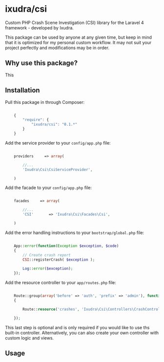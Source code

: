 ixudra/csi
=====================

Custom PHP Crash Scene Investigation (CSI) library for the Laravel 4 framework - developed by Ixudra.

This package can be used by anyone at any given time, but keep in mind that it is optimized for my personal custom workflow. It may not suit your project perfectly and modifications may be in order.




## Why use this package?

This




## Installation

Pull this package in through Composer:

```js

    {
        "require": {
            "ixudra/csi": "0.1.*"
        }
    }

```

Add the service provider to your `config/app.php` file:

```php

    providers     => array(

        //...
        'Ixudra\Csi\CsiServiceProvider',

    )

```

Add the facade to your `config/app.php` file:

```php

    facades     => array(

        //...
        'CSI'       => 'Ixudra\Csi\Facades\Csi',

    )

```

Add the error handling instructions to your `bootstrap/global.php` file:

```php

    App::error(function(Exception $exception, $code)
    {
        // Create crash report
        CSI::registerCrash( $exception );
    
        Log::error($exception);
    });

```


Add the resource controller to your `app/routes.php` file:

```php

    Route::group(array('before' => 'auth', 'prefix' => 'admin'), function()
    {

        Route::resource('crashes', 'Ixudra\Csi\Controllers\CrashController', array( 'only' => array('index', 'show', 'destroy' ) ));

    });

```

This last step is optional and is only required if you would like to use ths built-in controller. Alternatively, you can also create your own controller with custom logic and views.




## Usage

